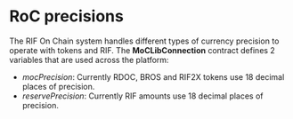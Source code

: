 # RoC precisions

The RIF On Chain system handles different types of currency precision to operate with tokens and RIF. The **MoCLibConnection** contract defines 2 variables that are used across the platform:

- _mocPrecision_: Currently RDOC, BROS and RIF2X tokens use 18 decimal places of precision.
- _reservePrecision_: Currently RIF amounts use 18 decimal places of precision.